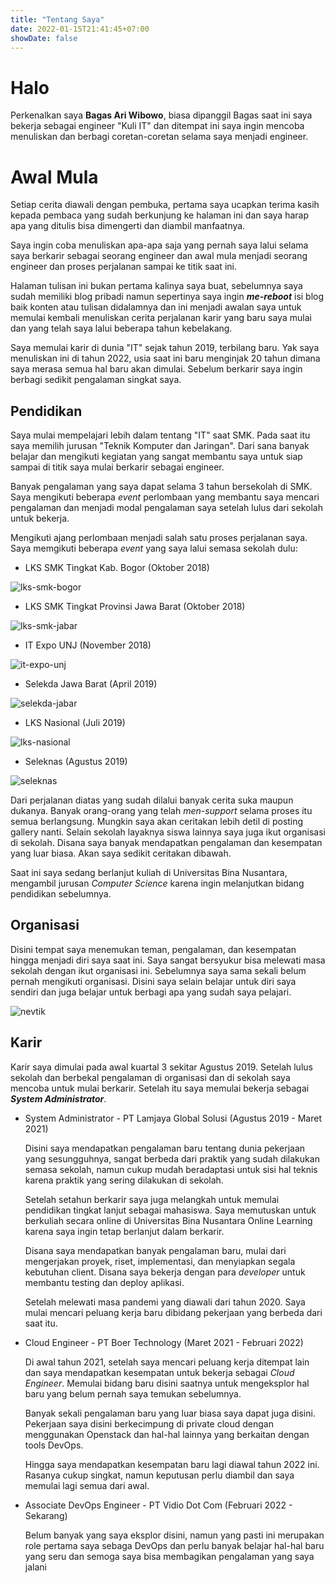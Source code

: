 ```yaml
---
title: "Tentang Saya"
date: 2022-01-15T21:41:45+07:00
showDate: false
---
```

# Halo

Perkenalkan saya **Bagas Ari Wibowo**, biasa dipanggil Bagas saat ini saya bekerja sebagai engineer "Kuli IT" dan ditempat ini saya ingin mencoba menuliskan dan berbagi coretan-coretan selama saya menjadi engineer.

# Awal Mula

Setiap cerita diawali dengan pembuka, pertama saya ucapkan terima kasih kepada pembaca yang sudah berkunjung ke halaman ini dan saya harap apa yang ditulis bisa dimengerti dan diambil manfaatnya.

Saya ingin coba menuliskan apa-apa saja yang pernah saya lalui selama saya berkarir sebagai seorang engineer dan awal mula menjadi seorang engineer dan proses perjalanan sampai ke titik saat ini.

Halaman tulisan ini bukan pertama kalinya saya buat, sebelumnya saya sudah memiliki blog pribadi namun sepertinya saya ingin ***me-reboot*** isi blog baik konten atau tulisan didalamnya dan ini menjadi awalan saya untuk memulai kembali menuliskan cerita perjalanan karir yang baru saya mulai dan yang telah saya lalui beberapa tahun kebelakang.

Saya memulai karir di dunia "IT" sejak tahun 2019, terbilang baru. Yak saya menuliskan ini di tahun 2022, usia saat ini baru menginjak 20 tahun dimana saya merasa semua hal baru akan dimulai. Sebelum berkarir saya ingin berbagi sedikit pengalaman singkat saya.

## Pendidikan

Saya mulai mempelajari lebih dalam tentang "IT" saat SMK. Pada saat itu saya memilih jurusan "Teknik Komputer dan Jaringan". Dari sana banyak belajar dan mengikuti kegiatan yang sangat membantu saya untuk siap sampai di titik saya mulai berkarir sebagai engineer. 

Banyak pengalaman yang saya dapat selama 3 tahun bersekolah di SMK. Saya mengikuti beberapa *event* perlombaan yang membantu saya mencari pengalaman dan menjadi modal pengalaman saya setelah lulus dari sekolah untuk bekerja. 

Mengikuti ajang perlombaan menjadi salah satu proses perjalanan saya. Saya memgikuti beberapa *event* yang saya lalui semasa sekolah dulu:
- LKS SMK Tingkat Kab. Bogor (Oktober 2018)

![lks-smk-bogor](/page/lks-kab.jpg)

- LKS SMK Tingkat Provinsi Jawa Barat (Oktober 2018)

![lks-smk-jabar](/page/lks-prov.jpeg)

- IT Expo UNJ (November 2018)

![it-expo-unj](/page/it-expo-unj.jpeg)

- Selekda Jawa Barat (April 2019)

![selekda-jabar](/page/selekda-jabar.jpg)

- LKS Nasional (Juli 2019)

![lks-nasional](/page/lks-nasional.jpg)

- Seleknas (Agustus 2019)

![seleknas](/page/seleknas.jpg)

Dari perjalanan diatas yang sudah dilalui banyak cerita suka maupun dukanya. Banyak orang-orang yang telah *men-support* selama proses itu semua berlangsung. Mungkin saya akan ceritakan lebih detil di posting gallery nanti. Selain sekolah layaknya siswa lainnya saya juga ikut organisasi di sekolah. Disana saya banyak mendapatkan pengalaman dan kesempatan yang luar biasa. Akan saya sedikit ceritakan dibawah.

Saat ini saya sedang berlanjut kuliah di Universitas Bina Nusantara, mengambil jurusan *Computer Science* karena ingin melanjutkan bidang pendidikan sebelumnya.

## Organisasi

Disini tempat saya menemukan teman, pengalaman, dan kesempatan hingga menjadi diri saya saat ini. Saya sangat bersyukur bisa melewati masa sekolah dengan ikut organisasi ini. Sebelumnya saya sama sekali belum pernah mengikuti organisasi. Disini saya selain belajar untuk diri saya sendiri dan juga belajar untuk berbagi apa yang sudah saya pelajari.

![nevtik](/page/nevtik.jpg)

## Karir

Karir saya dimulai pada awal kuartal 3 sekitar Agustus 2019. Setelah lulus sekolah dan berbekal pengalaman di organisasi dan di sekolah saya mencoba untuk mulai berkarir. Setelah itu saya memulai bekerja sebagai ***System Administrator***.

- System Administrator - PT Lamjaya Global Solusi (Agustus 2019 - Maret 2021)
  
  Disini saya mendapatkan pengalaman baru tentang dunia pekerjaan yang sesungguhnya, sangat berbeda dari praktik yang sudah dilakukan semasa sekolah, namun cukup mudah beradaptasi untuk sisi hal teknis karena praktik yang sering dilakukan di sekolah.

  Setelah setahun berkarir saya juga melangkah untuk memulai pendidikan tingkat lanjut sebagai mahasiswa. Saya memutuskan untuk berkuliah secara online di Universitas Bina Nusantara Online Learning karena saya ingin tetap berlanjut dalam berkarir.

  Disana saya mendapatkan banyak pengalaman baru, mulai dari mengerjakan proyek, riset, implementasi, dan menyiapkan segala kebutuhan client. Disana saya bekerja dengan para *developer* untuk membantu testing dan deploy aplikasi. 

  Setelah melewati masa pandemi yang diawali dari tahun 2020. Saya mulai mencari peluang kerja baru dibidang pekerjaan yang berbeda dari saat itu.

- Cloud Engineer - PT Boer Technology (Maret 2021 - Februari 2022)
  
  Di awal tahun 2021, setelah saya mencari peluang kerja ditempat lain dan saya mendapatkan kesempatan untuk bekerja sebagai *Cloud Engineer*. Memulai bidang baru disini saatnya untuk mengeksplor hal baru yang belum pernah saya temukan sebelumnya. 

  Banyak sekali pengalaman baru yang luar biasa saya dapat juga disini. Pekerjaan saya disini berkecimpung di private cloud dengan menggunakan Openstack dan hal-hal lainnya yang berkaitan dengan tools DevOps.
  
  Hingga saya mendapatkan kesempatan baru lagi diawal tahun 2022 ini. Rasanya cukup singkat, namun keputusan perlu diambil dan saya memulai lagi semua dari awal.

- Associate DevOps Engineer - PT Vidio Dot Com (Februari 2022 - Sekarang)
  
  Belum banyak yang saya eksplor disini, namun yang pasti ini merupakan role pertama saya sebaga DevOps dan perlu banyak belajar hal-hal baru yang seru dan semoga saya bisa membagikan pengalaman yang saya jalani

